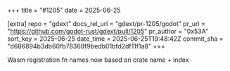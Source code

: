 +++
title = "#1205"
date = 2025-06-25

[extra]
repo = "gdext"
docs_rel_url = "gdext/pr-1205/godot"
pr_url = "https://github.com/godot-rust/gdext/pull/1205"
pr_author = "0x53A"
sort_key = 2025-06-25
date_time = 2025-06-25T19:48:42Z
commit_sha = "d686894b3db60fb78368f9bedb01bfd2df11f1a8"
+++

Wasm registration fn names now based on crate name + index
